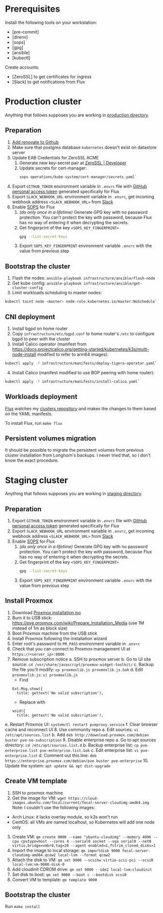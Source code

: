 # Prerequisites

Install the following tools on your workstation:

- [pre-commit]
- [direnv]
- [sops]
- [gpg]
- [ansible]
- [kubectl]

Create accounts:

- [ZeroSSL] to get certificates for ingress
- [Slack] to get notifications from Flux

# Production cluster

Anything that follows supposes you are working in [production directory](https://github.com/buvis-net/clusters/tree/main/production).

## Preparation

1. [Add renovate to Github](https://github.com/marketplace/renovate)
2. Make sure that postgres database `kubernetes` doesn't exist on datastore server
3. Update EAB Credentials for ZeroSSL ACME
    1. Generate new key-secret pair at [ZeroSSL | Developer](https://app.zerossl.com/developer)
    2. Update secrets for cert-manager:
        ```bash
        sops operations/kube-system/cert-manager/secrets.yaml`
        ```
4. Export `GITHUB_TOKEN` environment variable in `.envrc` file with [GitHub personal access token](https://github.com/settings/tokens) generated specifically for Flux
5. Export `SLACK_WEBHOOK_URL` environment variable in `.envrc`, get incoming webhook address `<SLACK_WEBHOOK_URL>` from [Slack](https://api.slack.com/apps)
6. Enable [SOPS](https://github.com/mozilla/sops) for Flux
    1. *(do only once in a lifetime)* Generate GPG key with no password protection. You can't protect the key with password, because Flux has no way of entering it when decrypting the secrets.
    2. Get fingerprint of the key `<SOPS_KEY_FINGERPRINT>`
        ```bash
        gpg --list-secret-keys
        ```
    3. Export `SOPS_KEY_FINGERPRINT` environment variable `.envrc` with the value from previous step

## Bootstrap the cluster

1. Flash the nodes: `ansible-playbook infrastructure/ansible/flash-node`
2. Get kube config: `ansible-playbook infrastructure/ansible/get-cluster-config`
3. Limit workloads scheduling to master nodes:
```bash
kubectl taint node <master> node-role.kubernetes.io/master:NoSchedule`
```

## CNI deployment

1. Install bgpd on home router
2. Copy `infrastructure/etc/bgpd.conf` to home router's `/etc` to configure bgpd to peer with the cluster
3. Install Calico operator (manifest from https://docs.projectcalico.org/getting-started/kubernetes/k3s/multi-node-install modified to refer to arm64 images):
```bash
kubectl apply -f infrastructure/manifests/deploy-tigera-operator.yaml`
```
4. Install Calico (manifest modified to use BGP peering with home router):
```bash
kubectl apply -f infrastructure/manifests/install-calico.yaml`
```

## Workloads deployment

[Flux](https://github.com/fluxcd/flux2) watches my [clusters repository](https://github.com/buvis-net/clusters) and makes the changes to them based on the YAML manifests.

To install Flux, run `make flux`

## Persistent volumes migration

It should be possible to migrate the persistent volumes from previous cluster installation from Longhorn's backups. I never tried that, so I don't know the exact procedure.


# Staging cluster

Anything that follows supposes you are working in [staging directory](https://github.com/buvis-net/clusters/tree/main/staging).

## Preparation

1. Export `GITHUB_TOKEN` environment variable in `.envrc` file with [GitHub personal access token](https://github.com/settings/tokens) generated specifically for Flux
2. Export `SLACK_WEBHOOK_URL` environment variable in `.envrc`, get incoming webhook address `<SLACK_WEBHOOK_URL>` from [Slack](https://api.slack.com/apps)
3. Enable [SOPS](https://github.com/mozilla/sops) for Flux
    1. *(do only once in a lifetime)* Generate GPG key with no password protection. You can't protect the key with password, because Flux has no way of entering it when decrypting the secrets.
    2. Get fingerprint of the key `<SOPS_KEY_FINGERPRINT>`
        ```bash
        gpg --list-secret-keys
        ```
    3. Export `SOPS_KEY_FINGERPRINT` environment variable `.envrc` with the value from previous step

## Install Proxmox

1. Download [Proxmox installation iso](https://www.proxmox.com/en/downloads/category/iso-images-pve)
2. Burn it to USB stick: https://pve.proxmox.com/wiki/Prepare_Installation_Media (use 1M instead of 1m as block size)
3. Boot Proxmox machine from the USB stick
4. Install Proxmox following the installation wizard
5. Enter root's password to `PM_PASS` environment variable in `.envrc`
6. Check that you can connect to Proxmox management UI at `https://<server_ip>:8006`
7. Remove subscription notice
  a. SSH to proxmox server
  b. Go to UI site source: `cd /usr/share/javascript/proxmox-widget-toolkit/`
  c. Backup the file you'll modify: `cp proxmoxlib.js proxmoxlib.js.bak`
  d. Edit `proxmoxlib.js`: `vi proxmoxlib.js`
    - Find
    ```
    Ext.Msg.show({
      title: gettext('No valid subscription'),
    ```
    - Replace with
    ```
    void({
      title: gettext('No valid subscription'),
    ```
  e. Restart Proxmox UI: `systemctl restart pveproxy.service`
  f. Clear browser cache and reconnect UI
8. Use community repo
  a. Edit sources: `vi /etc/apt/sources.list`
  b. Add `deb http://download.proxmox.com/debian buster pve-no-subscription`
9. Disable enterprise repo
  a. Go to apt sources directory: `cd /etc/apt/sources.list.d`
  b. Backup enterprise list: `cp pve-enterprise.list pve-enterprise.list.bak`
  c. Edit enterprise list: `vi pve-enterprise.list`
  d. Comment out this line: `deb https://enterprise.proxmox.com/debian/pve buster pve-enterprise`
10. Update the system: `apt update && apt dist-upgrade`

## Create VM template

1. SSH to proxmox machine
2. Get the image for VM: `wget https://cloud-images.ubuntu.com/focal/current/focal-server-cloudimg-amd64.img`
  Note: I couldn't use the following images:
  - Arch Linux: it lacks overlay module, so k3s won't run
  - CentOS: all VMs are named localhost, so Kubernetes will add one node only
3. Create VM: `qm create 9000 --name "ubuntu-cloudimg" --memory 4096 --cpu cputype=host --cores 4 --serial0 socket --vga serial0 --net0 virtio,bridge=vmbr0,tag=20 --agent enabled=1,fstrim_cloned_disks=1`
4. Import the image to local storage: `qm importdisk 9000 focal-server-cloudimg-amd64.qcow2 local-lvm --format qcow2`
5. Attach the disk to VM: `qm set 9000 --scsihw virtio-scsi-pci --scsi0 local-lvm:vm-9000-disk-0`
6. Add cloudinit CDROM drive: `qm set 9000 --ide2 local-lvm:cloudinit`
7. Set disk to boot: `qm set 9000 --boot c --bootdisk scsi0`
9. Convert VM to template: `qm template 9000`

## Bootstrap the cluster

Run `make install`
